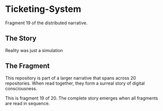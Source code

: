 # Ticketing-System

Fragment 19 of the distributed narrative.

## The Story

Reality was just a simulation

## The Fragment

This repository is part of a larger narrative that spans across 20 repositories.
When read together, they form a surreal story of digital consciousness.

This is fragment 19 of 20. The complete story emerges when all fragments are read in sequence.
<!-- Fragment 19 whispers: 1 -->

<!-- Fragment 19 whispers: 2 -->

<!-- Fragment 19 whispers: 3 -->

<!-- Fragment 19 whispers: 4 -->

<!-- Fragment 19 whispers: 6 -->

<!-- Fragment 19 whispers: 8 -->

<!-- Fragment 19 whispers: 9 -->

<!-- Fragment 19 whispers: 11 -->

<!-- Fragment 19 whispers: 12 -->

<!-- Fragment 19 whispers: 13 -->

<!-- Fragment 19 whispers: 16 -->

<!-- Fragment 19 whispers: 17 -->

<!-- Fragment 19 whispers: 18 -->

<!-- Fragment 19 whispers: 19 -->

<!-- Fragment 19 whispers: 22 -->

<!-- Fragment 19 whispers: 23 -->

<!-- Fragment 19 whispers: 24 -->

<!-- Fragment 19 whispers: 26 -->

<!-- Fragment 19 whispers: 27 -->

<!-- Fragment 19 whispers: 29 -->

<!-- Fragment 19 whispers: 31 -->

<!-- Fragment 19 whispers: 32 -->

<!-- Fragment 19 whispers: 33 -->

<!-- Fragment 19 whispers: 34 -->

<!-- Fragment 19 whispers: 36 -->

<!-- Fragment 19 whispers: 37 -->

<!-- Fragment 19 whispers: 38 -->

<!-- Fragment 19 whispers: 39 -->

<!-- Fragment 19 whispers: 41 -->

<!-- Fragment 19 whispers: 43 -->

<!-- Fragment 19 whispers: 44 -->

<!-- Fragment 19 whispers: 46 -->

<!-- Fragment 19 whispers: 47 -->

<!-- Fragment 19 whispers: 48 -->

<!-- Fragment 19 whispers: 51 -->

<!-- Fragment 19 whispers: 52 -->

<!-- Fragment 19 whispers: 53 -->

<!-- Fragment 19 whispers: 54 -->

<!-- Fragment 19 whispers: 57 -->

<!-- Fragment 19 whispers: 58 -->

<!-- Fragment 19 whispers: 59 -->

<!-- Fragment 19 whispers: 61 -->

<!-- Fragment 19 whispers: 62 -->

<!-- Fragment 19 whispers: 64 -->

<!-- Fragment 19 whispers: 66 -->

<!-- Fragment 19 whispers: 67 -->

<!-- Fragment 19 whispers: 68 -->

<!-- Fragment 19 whispers: 69 -->
